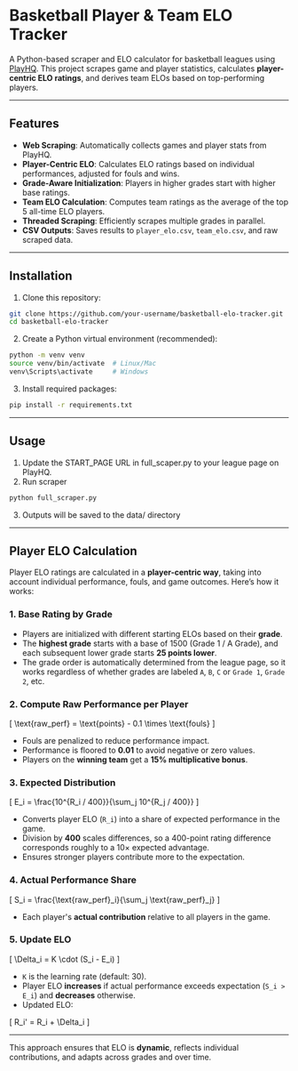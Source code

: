 # Basketball Player & Team ELO Tracker

A Python-based scraper and ELO calculator for basketball leagues using [PlayHQ](https://www.playhq.com). This project scrapes game and player statistics, calculates **player-centric ELO ratings**, and derives team ELOs based on top-performing players.

---

## Features

- **Web Scraping**: Automatically collects games and player stats from PlayHQ.
- **Player-Centric ELO**: Calculates ELO ratings based on individual performances, adjusted for fouls and wins.
- **Grade-Aware Initialization**: Players in higher grades start with higher base ratings.
- **Team ELO Calculation**: Computes team ratings as the average of the top 5 all-time ELO players.
- **Threaded Scraping**: Efficiently scrapes multiple grades in parallel.
- **CSV Outputs**: Saves results to `player_elo.csv`, `team_elo.csv`, and raw scraped data.

---

## Installation

1. Clone this repository:

```bash
git clone https://github.com/your-username/basketball-elo-tracker.git
cd basketball-elo-tracker
```

2. Create a Python virtual environment (recommended):

```bash
python -m venv venv
source venv/bin/activate  # Linux/Mac
venv\Scripts\activate     # Windows
```

3. Install required packages:

```bash
pip install -r requirements.txt
```

---

## Usage

1. Update the START_PAGE URL in full_scaper.py to your league page on PlayHQ.
2. Run scraper

```bash
python full_scraper.py
```

3. Outputs will be saved to the data/ directory

---

## Player ELO Calculation

Player ELO ratings are calculated in a **player-centric way**, taking into account individual performance, fouls, and game outcomes. Here’s how it works:

### 1. Base Rating by Grade

- Players are initialized with different starting ELOs based on their **grade**.
- The **highest grade** starts with a base of 1500 (Grade 1 / A Grade), and each subsequent lower grade starts **25 points lower**.
- The grade order is automatically determined from the league page, so it works regardless of whether grades are labeled `A`, `B`, `C` or `Grade 1`, `Grade 2`, etc.

### 2. Compute Raw Performance per Player

\[
\text{raw\_perf} = \text{points} - 0.1 \times \text{fouls}
\]

- Fouls are penalized to reduce performance impact.
- Performance is floored to **0.01** to avoid negative or zero values.
- Players on the **winning team** get a **15% multiplicative bonus**.

### 3. Expected Distribution

\[
E_i = \frac{10^{R_i / 400}}{\sum_j 10^{R_j / 400}}
\]

- Converts player ELO (`R_i`) into a share of expected performance in the game.
- Division by **400** scales differences, so a 400-point rating difference corresponds roughly to a 10× expected advantage.
- Ensures stronger players contribute more to the expectation.

### 4. Actual Performance Share

\[
S_i = \frac{\text{raw\_perf}_i}{\sum_j \text{raw\_perf}_j}
\]

- Each player's **actual contribution** relative to all players in the game.

### 5. Update ELO

\[
\Delta_i = K \cdot (S_i - E_i)
\]

- `K` is the learning rate (default: 30).
- Player ELO **increases** if actual performance exceeds expectation (`S_i > E_i`) and **decreases** otherwise.
- Updated ELO:

\[
R_i' = R_i + \Delta_i
\]

---

This approach ensures that ELO is **dynamic**, reflects individual contributions, and adapts across grades and over time.
